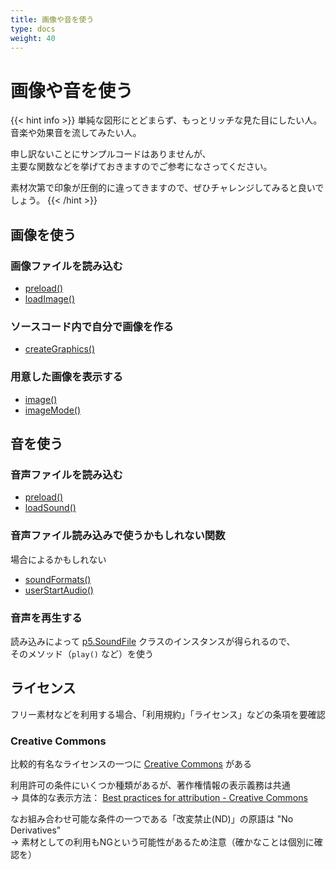 ```yaml
---
title: 画像や音を使う
type: docs
weight: 40
---
```


# 画像や音を使う

{{< hint info >}}
単純な図形にとどまらず、もっとリッチな見た目にしたい人。  
音楽や効果音を流してみたい人。

申し訳ないことにサンプルコードはありませんが、  
主要な関数などを挙げておきますのでご参考になさってください。

素材次第で印象が圧倒的に違ってきますので、ぜひチャレンジしてみると良いでしょう。
{{< /hint >}}


## 画像を使う

### 画像ファイルを読み込む

- [preload()](https://p5js.org/reference/#/p5/preload)
- [loadImage()](https://p5js.org/reference/#/p5/loadImage)

### ソースコード内で自分で画像を作る

- [createGraphics()](https://p5js.org/reference/#/p5/createGraphics)

### 用意した画像を表示する

- [image()](https://p5js.org/reference/#/p5/image)
- [imageMode()](https://p5js.org/reference/#/p5/imageMode)


## 音を使う

### 音声ファイルを読み込む

- [preload()](https://p5js.org/reference/#/p5/preload)
- [loadSound()](https://p5js.org/reference/#/p5.SoundFile/loadSound)

### 音声ファイル読み込みで使うかもしれない関数

場合によるかもしれない

- [soundFormats()](https://p5js.org/reference/#/p5/soundFormats)
- [userStartAudio()](https://p5js.org/reference/#/p5.sound/userStartAudio)

### 音声を再生する

読み込みによって [p5.SoundFile](https://p5js.org/reference/#/p5.SoundFile) クラスのインスタンスが得られるので、  
そのメソッド（`play()` など）を使う


## ライセンス

フリー素材などを利用する場合、「利用規約」「ライセンス」などの条項を要確認

### Creative Commons

比較的有名なライセンスの一つに [Creative Commons](https://creativecommons.jp/licenses/) がある

利用許可の条件にいくつか種類があるが、著作権情報の表示義務は共通  
→ 具体的な表示方法： [Best practices for attribution - Creative Commons](https://wiki.creativecommons.org/wiki/Best_practices_for_attribution)

なお組み合わせ可能な条件の一つである「改変禁止(ND)」の原語は "No Derivatives"  
→ 素材としての利用もNGという可能性があるため注意（確かなことは個別に確認を）